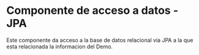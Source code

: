 # Componente de acceso a datos - JPA

Este componente da acceso a la base de datos relacional via JPA a la que esta relacionada la informacion del Demo.